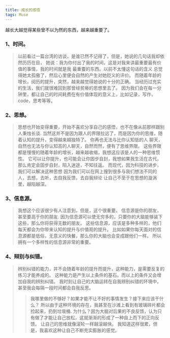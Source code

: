 ```yaml
---
title: 成长的感悟
tags: Muse
---
```


越长大越觉得某些曾不以为然的东西，越来越重要了。

### 1、时间。
> 以前看过一篇台湾的访谈，是谁已然不记得了，但是，她说的几句话我却依然历历在目，
> 她说：我为你付出了我的时间，这是对我来讲最重要最有价值的事情，我的时间就是我
> 最重要的东西。以前不太懂这句话的含义
> 总觉得她太孤傲了，然后心里便会自然的产生对她贬义的评价。
> 而随着年龄的增长，阅历的提升，突然，越来越觉得她说的十分的正确。
> 当经历过充实的生活，我们就很难回到那曾经贫瘠的思想里去了。
> 因为我们会在每一分钟里，都让自己的时间耗费在有价值体现的意义上，比如记录，写作，code，思考等等。

### 2、思想。
> 思想也开始变得重要，开始不喜欢分享自己的感悟，也不在像从前那样跟别人秉烛长谈.
> 当然这并不是因为跟人的界限拉远了，而是因为你的思维，随着认知的提升，变得越来越独特了。
> 你再也无法与比你认知低的人
> 聊天，自然也无法与你认知高的人聊天，自然而然，便有了思维界限。
> 这些界限都是慢慢的随着年龄的增长，越来越收缩，我想这应该是人的一种思维惯性。
> 它可以让你提升，也可能会让你固步自封，我想如果我生活在古代，那么肯定会固步自封，陷入迷途，不知往返。
> 而现代，因为科技的进步，我们可以解决这种思想
> 因为我们可以在网上搜到很多与我们想法不同的人，去想，去听，去自我反馈，去自我辩论
> 让自己不至于在思想的漩涡里，越陷越深。

### 3、信息源。
> 我想这个应该很少有人注意到，但是，这个很重要。
> 信息源是你的朋友，甚至要高于你的朋友.
> 因为信息源可以使无穷多的，只要你的大脑能够装下这些，那么你将获得无数的朋友。
> 这些信息源，应该是多种多样的，他们每天都会为你带来认知的提升与价值观的提升。
> 比如如果你每天面对的信息源都是低俗，无意义的快餐，那么你的大脑也会变成跟他们一样。
> 所以拥有一个多样性的信息源非常的重要。

### 4、辩别与纠错。
> 辨别纠错的能力，并不会随着年龄的提升而提升，这种能力，是需要反复的练习才能养成的。
> 这种能力是产生以上条件的基石。而以上的条件又会增加自我的辨别纠错。
> 我时刻让自己的大脑运转在自我辨别纠错的环境中，甚至我会每隔一段时间都会自我反思。
>> 我哪里做的不够好？如果才能不让不好的事情发生？接下来应该干什么？
> 所以由于这种环境的存在，我甚至在沙滩上看到有玻璃碎片都会捡起来，扔到垃圾桶.
> 为什么？因为大脑对后果的不良反馈，认为只有做了才能让自己放松，这就渐渐的形成了一种自上而下的正向反馈。
> 让自己的思维就像滚轮一样越滚越快。
> 我知道这样很累，但是，我喜欢这种让自己不断充实膨胀的感觉。
